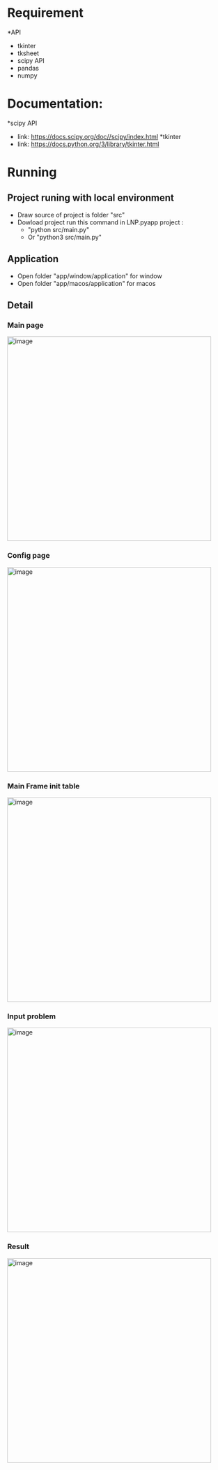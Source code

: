 # Requirement
*API
- tkinter
- tksheet
- scipy API
- pandas
- numpy
# Documentation:
*scipy API
- link: https://docs.scipy.org/doc//scipy/index.html
*tkinter
- link: https://docs.python.org/3/library/tkinter.html
# Running
## Project runing with local environment
* Draw source of project is folder "src"
* Dowload project run this command in LNP.pyapp project : 
  - "python src/main.py" 
  - Or "python3 src/main.py"
## Application
- Open folder "app/window/application" for window
- Open folder "app/macos/application" for macos

## Detail
### Main page
<img width="468" alt="image" src="https://github.com/DatMinhLeChon/LNP.pyapp/assets/93373784/66aa60d4-5092-468b-a509-facc4991ff96">

### Config page
<img width="468" alt="image" src="https://github.com/DatMinhLeChon/LNP.pyapp/assets/93373784/c704e539-159d-4efb-b4e7-6369d7f24a9a">

### Main Frame init table
<img width="468" alt="image" src="https://github.com/DatMinhLeChon/LNP.pyapp/assets/93373784/260a236a-1ed4-4f63-80f0-238b90497c29">

### Input problem
<img width="468" alt="image" src="https://github.com/DatMinhLeChon/LNP.pyapp/assets/93373784/e0ddc706-c7ba-4c96-a59c-ec9404817a03">

### Result
<img width="468" alt="image" src="https://github.com/DatMinhLeChon/LNP.pyapp/assets/93373784/f1639593-a44c-4dd9-b206-e1b461261ab0">



 


